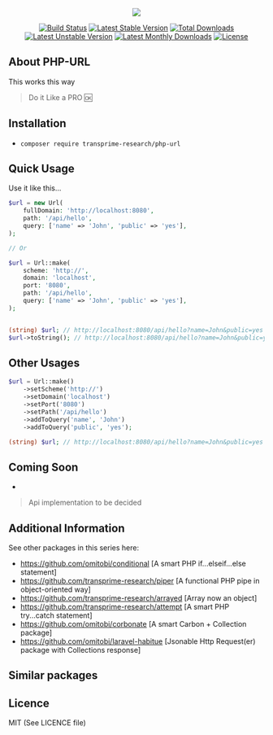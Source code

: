 <p align="center">
<img src="https://github.com/transprime-research/assets/blob/master/php-url/twitter_header_photo_2.png">
</p>

<p align="center">
<a href="https://travis-ci.com/transprime-research/php-url"> <img src="https://travis-ci.org/transprime-research/php-url.svg?branch=master" alt="Build Status"/></a>
<a href="https://packagist.org/packages/transprime-research/php-url"> <img src="https://poser.pugx.org/transprime-research/php-url/v/stable" alt="Latest Stable Version"/></a>
<a href="https://packagist.org/packages/transprime-research/php-url"> <img src="https://poser.pugx.org/transprime-research/php-url/downloads" alt="Total Downloads"/></a>
<a href="https://packagist.org/packages/transprime-research/php-url"> <img src="https://poser.pugx.org/transprime-research/php-url/v/unstable" alt="Latest Unstable Version"/></a>
<a href="https://packagist.org/packages/transprime-research/php-url"> <img src="https://poser.pugx.org/transprime-research/php-url/d/monthly" alt="Latest Monthly Downloads"/></a>
  <a href="https://packagist.org/packages/transprime-research/php-url"> <img src="https://poser.pugx.org/transprime-research/php-url/license" alt="License"/></a>
</p>

## About PHP-URL

This works this way
> Do it Like a PRO :ok:

## Installation

- `composer require transprime-research/php-url`

## Quick Usage
Use it like this...

```php
$url = new Url(
    fullDomain: 'http://localhost:8080',
    path: '/api/hello',
    query: ['name' => 'John', 'public' => 'yes'],
);

// Or

$url = Url::make(
    scheme: 'http://',
    domain: 'localhost',
    port: '8080',
    path: '/api/hello',
    query: ['name' => 'John', 'public' => 'yes'],
);


(string) $url; // http://localhost:8080/api/hello?name=John&public=yes
$url->toString(); // http://localhost:8080/api/hello?name=John&public=yes
```

## Other Usages

```php
$url = Url::make()
    ->setScheme('http://')
    ->setDomain('localhost')
    ->setPort('8080')
    ->setPath('/api/hello')
    ->addToQuery('name', 'John')
    ->addToQuery('public', 'yes');

(string) $url; // http://localhost:8080/api/hello?name=John&public=yes
```

## Coming Soon

-

> Api implementation to be decided

## Additional Information

See other packages in this series here:

- https://github.com/omitobi/conditional [A smart PHP if...elseif...else statement]
- https://github.com/transprime-research/piper [A functional PHP pipe in object-oriented way]
- https://github.com/transprime-research/arrayed [Array now an object]
- https://github.com/transprime-research/attempt [A smart PHP try...catch statement]
- https://github.com/omitobi/corbonate [A smart Carbon + Collection package]
- https://github.com/omitobi/laravel-habitue [Jsonable Http Request(er) package with Collections response]

## Similar packages


## Licence

MIT (See LICENCE file)
